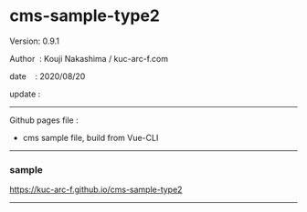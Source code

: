 ﻿# cms-sample-type2

 Version: 0.9.1

 Author  : Kouji Nakashima / kuc-arc-f.com

 date    : 2020/08/20  

 update : 

***

Github pages file :

* cms sample file, build from Vue-CLI

***
### sample

https://kuc-arc-f.github.io/cms-sample-type2

***

